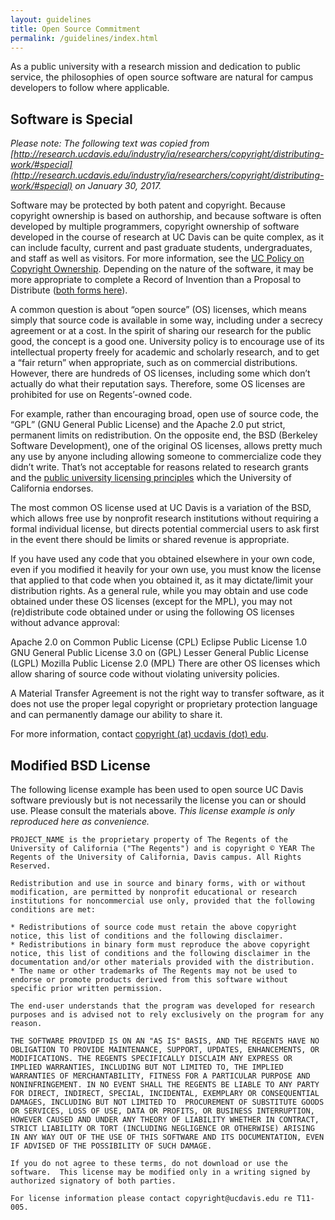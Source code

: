 ```yaml
---
layout: guidelines
title: Open Source Commitment
permalink: /guidelines/index.html
---
```


As a public university with a research mission and dedication to public service, the philosophies of open source software are natural for campus developers to follow where applicable.

## Software is Special
*Please note: The following text was copied from [http://research.ucdavis.edu/industry/ia/researchers/copyright/distributing-work/#special](http://research.ucdavis.edu/industry/ia/researchers/copyright/distributing-work/#special) on January 30, 2017.*

Software may be protected by both patent and copyright. Because copyright ownership is based on authorship, and because software is often developed by multiple programmers, copyright ownership of software developed in the course of research at UC Davis can be quite complex, as it can include faculty, current and past graduate students, undergraduates, and staff as well as visitors. For more information, see the [UC Policy on Copyright Ownership](http://copyright.universityofcalifornia.edu/ownership/index.html). Depending on the nature of the software, it may be more appropriate to complete a Record of Invention than a Proposal to Distribute ([both forms here](http://research.ucdavis.edu/industry/ia/researchers/policies-forms/)).

A common question is about “open source” (OS) licenses, which means simply that source code is available in some way, including under a secrecy agreement or at a cost. In the spirit of sharing our research for the public good, the concept is a good one. University policy is to encourage use of its intellectual property freely for academic and scholarly research, and to get a “fair return” when appropriate, such as on commercial distributions. However, there are hundreds of OS licenses, including some which don’t actually do what their reputation says. Therefore, some OS licenses are prohibited for use on Regents’-owned code.

For example, rather than encouraging broad, open use of source code, the “GPL” (GNU General Public License) and the Apache 2.0 put strict, permanent limits on redistribution. On the opposite end, the BSD (Berkeley Software Development), one of the original OS licenses, allows pretty much any use by anyone including allowing someone to commercialize code they didn’t write. That’s not acceptable for reasons related to research grants and the [public university licensing principles](http://research.ucdavis.edu/industry/ia/researchers/policies-forms/) which the University of California endorses.

The most common OS license used at UC Davis is a variation of the BSD, which allows free use by nonprofit research institutions without requiring a formal individual license, but directs potential commercial users to ask first in the event there should be limits or shared revenue is appropriate.

If you have used any code that you obtained elsewhere in your own code, even if you modified it heavily for your own use, you must know the license that applied to that code when you obtained it, as it may dictate/limit your distribution rights. As a general rule, while you may obtain and use code obtained under these OS licenses (except for the MPL), you may not (re)distribute code obtained under or using the following OS licenses without advance approval:

Apache 2.0 on
Common Public License (CPL)
Eclipse Public License 1.0
GNU General Public License 3.0 on (GPL)
Lesser General Public License (LGPL)
Mozilla Public License 2.0 (MPL)
There are other OS licenses which allow sharing of source code without violating university policies.

A Material Transfer Agreement is not the right way to transfer software, as it does not use the proper legal copyright or proprietary protection language and can permanently damage our ability to share it.

For more information, contact [copyright (at) ucdavis (dot) edu](mailto:copyright@ucdavis.edu).

## Modified BSD License
The following license example has been used to open source UC Davis software previously but is not necessarily the license you can or should use. Please consult the materials above. *This license example is only reproduced here as convenience.*

    PROJECT_NAME is the proprietary property of The Regents of the University of California ("The Regents") and is copyright © YEAR The Regents of the University of California, Davis campus. All Rights Reserved.

    Redistribution and use in source and binary forms, with or without modification, are permitted by nonprofit educational or research institutions for noncommercial use only, provided that the following conditions are met:

    * Redistributions of source code must retain the above copyright notice, this list of conditions and the following disclaimer.
    * Redistributions in binary form must reproduce the above copyright notice, this list of conditions and the following disclaimer in the documentation and/or other materials provided with the distribution.
    * The name or other trademarks of The Regents may not be used to endorse or promote products derived from this software without specific prior written permission.

    The end-user understands that the program was developed for research purposes and is advised not to rely exclusively on the program for any reason.

    THE SOFTWARE PROVIDED IS ON AN "AS IS" BASIS, AND THE REGENTS HAVE NO OBLIGATION TO PROVIDE MAINTENANCE, SUPPORT, UPDATES, ENHANCEMENTS, OR MODIFICATIONS. THE REGENTS SPECIFICALLY DISCLAIM ANY EXPRESS OR IMPLIED WARRANTIES, INCLUDING BUT NOT LIMITED TO, THE IMPLIED WARRANTIES OF MERCHANTABILITY, FITNESS FOR A PARTICULAR PURPOSE AND NONINFRINGEMENT. IN NO EVENT SHALL THE REGENTS BE LIABLE TO ANY PARTY FOR DIRECT, INDIRECT, SPECIAL, INCIDENTAL, EXEMPLARY OR CONSEQUENTIAL DAMAGES, INCLUDING BUT NOT LIMITED TO  PROCUREMENT OF SUBSTITUTE GOODS OR SERVICES, LOSS OF USE, DATA OR PROFITS, OR BUSINESS INTERRUPTION, HOWEVER CAUSED AND UNDER ANY THEORY OF LIABILITY WHETHER IN CONTRACT, STRICT LIABILITY OR TORT (INCLUDING NEGLIGENCE OR OTHERWISE) ARISING IN ANY WAY OUT OF THE USE OF THIS SOFTWARE AND ITS DOCUMENTATION, EVEN IF ADVISED OF THE POSSIBILITY OF SUCH DAMAGE.

    If you do not agree to these terms, do not download or use the software.  This license may be modified only in a writing signed by authorized signatory of both parties.

    For license information please contact copyright@ucdavis.edu re T11-005.
